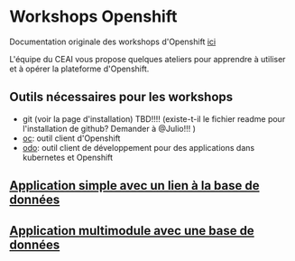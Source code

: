 # Workshops Openshift
Documentation originale des workshops d'Openshift [ici](https://github.com/RedHatWorkshops)

L'équipe du CEAI vous propose quelques ateliers pour apprendre à utiliser et à opérer la plateforme d'Openshift.

## Outils nécessaires pour les workshops
- git (voir la page d'installation) TBD!!!! (existe-t-il le fichier readme pour l'installation de github? Demander à @Julio!!! )
- [oc](../Outils/OC/README.md): outil client d'Openshift 
- [odo](../Outils/ODO/README.md): outil client de développement pour des applications dans kubernetes et Openshift

## [Application simple avec un lien à la base de données](Nodejs/README.md)

## [Application multimodule avec une base de données](Odo-Kiosk/README.md)